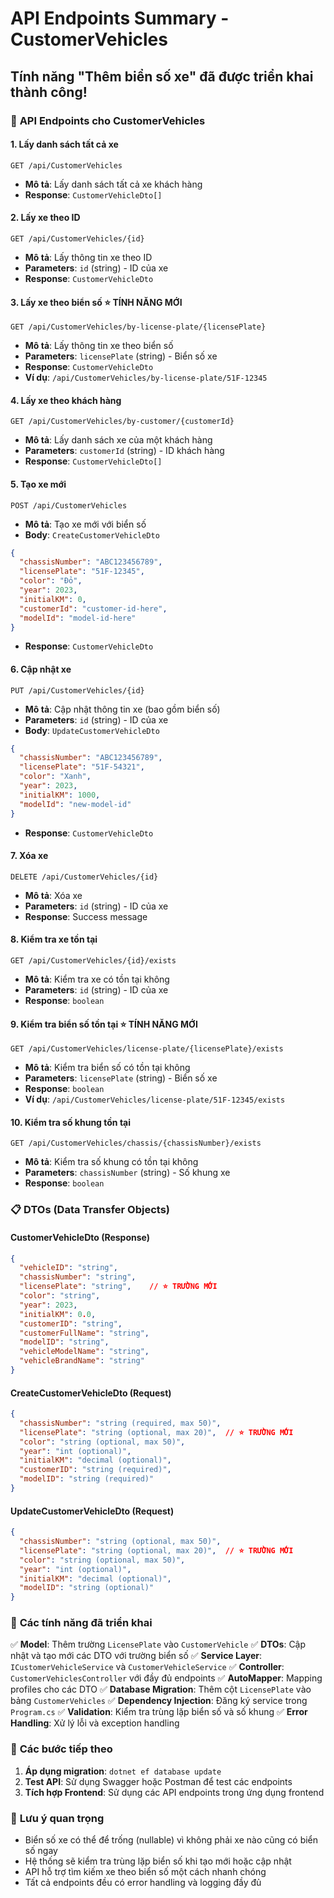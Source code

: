 # API Endpoints Summary - CustomerVehicles

## Tính năng "Thêm biển số xe" đã được triển khai thành công!

### 🚗 **API Endpoints cho CustomerVehicles**

#### **1. Lấy danh sách tất cả xe**
```
GET /api/CustomerVehicles
```
- **Mô tả**: Lấy danh sách tất cả xe khách hàng
- **Response**: `CustomerVehicleDto[]`

#### **2. Lấy xe theo ID**
```
GET /api/CustomerVehicles/{id}
```
- **Mô tả**: Lấy thông tin xe theo ID
- **Parameters**: `id` (string) - ID của xe
- **Response**: `CustomerVehicleDto`

#### **3. Lấy xe theo biển số** ⭐ **TÍNH NĂNG MỚI**
```
GET /api/CustomerVehicles/by-license-plate/{licensePlate}
```
- **Mô tả**: Lấy thông tin xe theo biển số
- **Parameters**: `licensePlate` (string) - Biển số xe
- **Response**: `CustomerVehicleDto`
- **Ví dụ**: `/api/CustomerVehicles/by-license-plate/51F-12345`

#### **4. Lấy xe theo khách hàng**
```
GET /api/CustomerVehicles/by-customer/{customerId}
```
- **Mô tả**: Lấy danh sách xe của một khách hàng
- **Parameters**: `customerId` (string) - ID khách hàng
- **Response**: `CustomerVehicleDto[]`

#### **5. Tạo xe mới**
```
POST /api/CustomerVehicles
```
- **Mô tả**: Tạo xe mới với biển số
- **Body**: `CreateCustomerVehicleDto`
```json
{
  "chassisNumber": "ABC123456789",
  "licensePlate": "51F-12345",
  "color": "Đỏ",
  "year": 2023,
  "initialKM": 0,
  "customerId": "customer-id-here",
  "modelId": "model-id-here"
}
```
- **Response**: `CustomerVehicleDto`

#### **6. Cập nhật xe**
```
PUT /api/CustomerVehicles/{id}
```
- **Mô tả**: Cập nhật thông tin xe (bao gồm biển số)
- **Parameters**: `id` (string) - ID của xe
- **Body**: `UpdateCustomerVehicleDto`
```json
{
  "chassisNumber": "ABC123456789",
  "licensePlate": "51F-54321",
  "color": "Xanh",
  "year": 2023,
  "initialKM": 1000,
  "modelId": "new-model-id"
}
```
- **Response**: `CustomerVehicleDto`

#### **7. Xóa xe**
```
DELETE /api/CustomerVehicles/{id}
```
- **Mô tả**: Xóa xe
- **Parameters**: `id` (string) - ID của xe
- **Response**: Success message

#### **8. Kiểm tra xe tồn tại**
```
GET /api/CustomerVehicles/{id}/exists
```
- **Mô tả**: Kiểm tra xe có tồn tại không
- **Parameters**: `id` (string) - ID của xe
- **Response**: `boolean`

#### **9. Kiểm tra biển số tồn tại** ⭐ **TÍNH NĂNG MỚI**
```
GET /api/CustomerVehicles/license-plate/{licensePlate}/exists
```
- **Mô tả**: Kiểm tra biển số có tồn tại không
- **Parameters**: `licensePlate` (string) - Biển số xe
- **Response**: `boolean`
- **Ví dụ**: `/api/CustomerVehicles/license-plate/51F-12345/exists`

#### **10. Kiểm tra số khung tồn tại**
```
GET /api/CustomerVehicles/chassis/{chassisNumber}/exists
```
- **Mô tả**: Kiểm tra số khung có tồn tại không
- **Parameters**: `chassisNumber` (string) - Số khung xe
- **Response**: `boolean`

### 📋 **DTOs (Data Transfer Objects)**

#### **CustomerVehicleDto** (Response)
```json
{
  "vehicleID": "string",
  "chassisNumber": "string",
  "licensePlate": "string",    // ⭐ TRƯỜNG MỚI
  "color": "string",
  "year": 2023,
  "initialKM": 0.0,
  "customerID": "string",
  "customerFullName": "string",
  "modelID": "string",
  "vehicleModelName": "string",
  "vehicleBrandName": "string"
}
```

#### **CreateCustomerVehicleDto** (Request)
```json
{
  "chassisNumber": "string (required, max 50)",
  "licensePlate": "string (optional, max 20)",  // ⭐ TRƯỜNG MỚI
  "color": "string (optional, max 50)",
  "year": "int (optional)",
  "initialKM": "decimal (optional)",
  "customerID": "string (required)",
  "modelID": "string (required)"
}
```

#### **UpdateCustomerVehicleDto** (Request)
```json
{
  "chassisNumber": "string (optional, max 50)",
  "licensePlate": "string (optional, max 20)",  // ⭐ TRƯỜNG MỚI
  "color": "string (optional, max 50)",
  "year": "int (optional)",
  "initialKM": "decimal (optional)",
  "modelID": "string (optional)"
}
```

### 🔧 **Các tính năng đã triển khai**

✅ **Model**: Thêm trường `LicensePlate` vào `CustomerVehicle`
✅ **DTOs**: Cập nhật và tạo mới các DTO với trường biển số
✅ **Service Layer**: `ICustomerVehicleService` và `CustomerVehicleService`
✅ **Controller**: `CustomerVehiclesController` với đầy đủ endpoints
✅ **AutoMapper**: Mapping profiles cho các DTO
✅ **Database Migration**: Thêm cột `LicensePlate` vào bảng `CustomerVehicles`
✅ **Dependency Injection**: Đăng ký service trong `Program.cs`
✅ **Validation**: Kiểm tra trùng lặp biển số và số khung
✅ **Error Handling**: Xử lý lỗi và exception handling

### 🎯 **Các bước tiếp theo**

1. **Áp dụng migration**: `dotnet ef database update`
2. **Test API**: Sử dụng Swagger hoặc Postman để test các endpoints
3. **Tích hợp Frontend**: Sử dụng các API endpoints trong ứng dụng frontend

### 📝 **Lưu ý quan trọng**

- Biển số xe có thể để trống (nullable) vì không phải xe nào cũng có biển số ngay
- Hệ thống sẽ kiểm tra trùng lặp biển số khi tạo mới hoặc cập nhật
- API hỗ trợ tìm kiếm xe theo biển số một cách nhanh chóng
- Tất cả endpoints đều có error handling và logging đầy đủ
